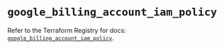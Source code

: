 # `google_billing_account_iam_policy`

Refer to the Terraform Registry for docs: [`google_billing_account_iam_policy`](https://registry.terraform.io/providers/hashicorp/google/6.50.0/docs/resources/billing_account_iam_policy).
